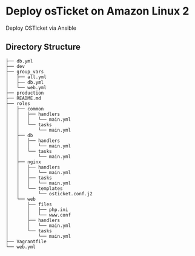 Deploy osTicket on Amazon Linux 2
=================================

Deploy OSTicket via Ansible

## Directory Structure

```
├── db.yml
├── dev
├── group_vars
│   ├── all.yml
│   ├── db.yml
│   └── web.yml
├── production
├── README.md
├── roles
│   ├── common
│   │   ├── handlers
│   │   │   └── main.yml
│   │   └── tasks
│   │       └── main.yml
│   ├── db
│   │   ├── handlers
│   │   │   └── main.yml
│   │   └── tasks
│   │       └── main.yml
│   ├── nginx
│   │   ├── handlers
│   │   │   └── main.yml
│   │   ├── tasks
│   │   │   └── main.yml
│   │   └── templates
│   │       └── osticket.conf.j2
│   └── web
│       ├── files
│       │   ├── php.ini
│       │   └── www.conf
│       ├── handlers
│       │   └── main.yml
│       └── tasks
│           └── main.yml
├── Vagrantfile
└── web.yml
```